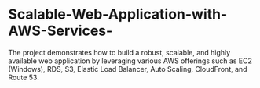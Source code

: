 # Scalable-Web-Application-with-AWS-Services-
The project demonstrates how to build a robust, scalable, and highly available web application by leveraging various AWS offerings such as EC2 (Windows), RDS, S3, Elastic Load Balancer, Auto Scaling, CloudFront, and Route 53.
